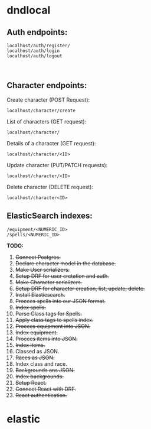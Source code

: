 # dndlocal

## Auth endpoints:
```
localhost/auth/register/
localhost/auth/login
localhost/auth/logout
```

<br>

## Character endpoints:
Create character (POST Request):
```
localhost/character/create
```
List of characters (GET request):
```
localhost/character/
```
Details of a character (GET request):
```
localhost/character/<ID>
```
Update character (PUT/PATCH requests):
```
localhost/character/<ID>
```
Delete character (DELETE request):
```
localhost/character<ID>
``` 

## ElasticSearch indexes:
```
/equipment/<NUMERIC_ID>
/spells/<NUMERIC_ID>
```


**TODO:** <br>
1. ~~Connect Postgres.~~
2. ~~Declare character model in the database.~~
2. ~~Make User serializers.~~
3. ~~Setup DRF for user cretation and auth.~~
3. ~~Make Character serializers.~~
4. ~~Setup DRF for character creation, list, update, delete.~~
4. ~~Install Elasticsearch.~~
4. ~~Procces spells into our JSON format.~~
5. ~~Index spells.~~
6. ~~Parse Class tags for Spells.~~
7. ~~Apply class tags to spells index.~~
4. ~~Procces equipment into JSON.~~
4. ~~Index equipment.~~
4. ~~Procces items into JSON.~~
4. ~~Index items.~~
6. Classed as JSON.
7. ~~Races as JSON.~~
5. Index class and race.
7. ~~Backgrounds ans JSON.~~
7. ~~Index backgrounds.~~
5. ~~Setup React.~~
5. ~~Connect React with DRF.~~
5. ~~React authentication.~~

# elastic 
